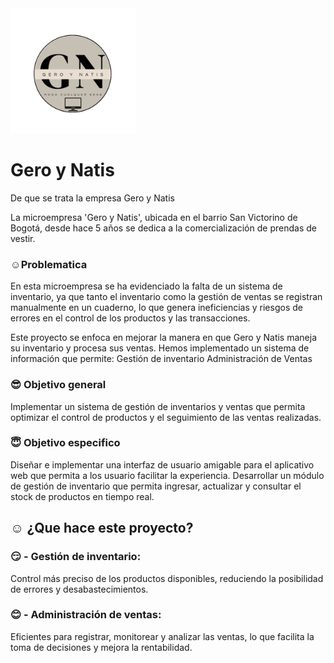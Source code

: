 <img src="https://github.com/DanielBermeoTO/GeroyNatis2/blob/main/Gero_y_Natis%20Logo.png" width="200" alt="Descripción de la imagen">


# Gero y Natis

De que se trata la empresa Gero y Natis

La microempresa 'Gero y Natis', ubicada en el barrio San Victorino de Bogotá, desde hace 5 años se dedica a la comercialización de prendas de vestir. 

### :relaxed:Problematica 

En esta microempresa se ha evidenciado la falta de un sistema de inventario, ya que tanto el inventario como la gestión de ventas se registran manualmente en un cuaderno, lo que genera ineficiencias y riesgos de errores en el control de los productos y las transacciones.

Este proyecto se enfoca en mejorar la manera en que Gero y Natis maneja su inventario y procesa sus ventas. Hemos implementado un sistema de información que permite:
Gestión de inventario
Administración de Ventas

### :sunglasses: Objetivo general 

Implementar un sistema de gestión de inventarios y ventas que permita optimizar el control de productos y  el seguimiento de las ventas realizadas.

### :innocent: Objetivo especifico
Diseñar e implementar una interfaz de usuario amigable para el aplicativo web que permita a los usuario facilitar la experiencia.
Desarrollar un módulo de gestión de inventario que permita ingresar, actualizar y consultar el stock de productos en tiempo real.

## :relaxed: ¿Que hace este proyecto?

### :smirk: - Gestión de inventario: 

Control más preciso de los productos disponibles, reduciendo la posibilidad de errores y desabastecimientos.

### :blush: - Administración de ventas: 

Eficientes para registrar, monitorear y analizar las ventas, lo que facilita la toma de decisiones y mejora la rentabilidad.
